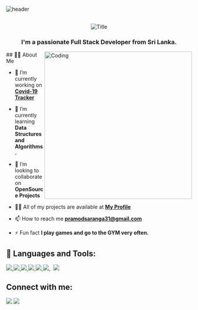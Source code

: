 ![header](https://user-images.githubusercontent.com/59575502/127335491-fdba1874-e943-4d3c-ab8c-678ffe22f8b8.png)

<div align="center">
<br>
    <img src="https://readme-typing-svg.herokuapp.com?font=Quicksand&color=66bb6a&size=50&center=true&vCenter=true&height=60&width=600&lines=Hi,+I'm+Pramod+Saranga+;Welcome+to+My+Profile!"
         alt="Title"/>
</div>

<h3 align="center">I'm a passionate Full Stack Developer from Sri Lanka.</h3>

<img align="right" alt="Coding" width="400" src="https://cdn.dribbble.com/users/1162077/screenshots/3848914/programmer.gif">
## 🙋‍♂️ About Me

- 🔭 I’m currently working on **[Covid-19 Tracker](https://covid-19-tracker-e4bda.web.app/)**

- 🌱 I’m currently learning **Data Structures and Algorithms.**

- 👯 I’m looking to collaborate on **OpenSource Projects**

- 👨‍💻 All of my projects are available at **[My Profile](https://github.com/pramodsaranga/MyProfile)**

- 📫 How to reach me **pramodsaranga31@gmail.com**

- ⚡ Fun fact **I play games and go to the GYM very often.**

## 🚀 Languages and Tools:

<p align="left"> 
    <a href="https://www.java.com" target="_blank"> <img src="https://img.icons8.com/color/48/000000/java-coffee-cup-logo.png"/> </a>
    <a href="https://developer.mozilla.org/en-US/docs/Web/JavaScript" target="_blank"> <img src="https://img.icons8.com/color/48/000000/javascript.png"/> </a> 
    <a href="https://www.w3.org/html/" target="_blank"> <img src="https://img.icons8.com/color/48/000000/html-5.png"/> </a> 
    <a href="https://www.w3schools.com/css/" target="_blank"> <img src="https://img.icons8.com/color/48/000000/css3.png"/> </a> 
    <a href="https://www.python.org" target="_blank"> <img src="https://img.icons8.com/color/48/000000/python.png"/> </a> 
    <a style="padding-right:8px;" href="https://nodejs.org" target="_blank"> <img src="https://img.icons8.com/color/48/000000/nodejs.png"/> </a> 
    <a style="padding-right:8px;" href="https://www.mysql.com/" target="_blank"> <img src="https://img.icons8.com/fluent/50/000000/mysql-logo.png"/> </a>  
</p>



## Connect with me:
<p align="left">

<a href = "https://www.linkedin.com/in/saranga-abegunawardhana-84b72a19a/"><img src="https://img.icons8.com/fluent/48/000000/linkedin.png"/></a>
<a href = ""><img src="https://img.icons8.com/fluent/48/000000/twitter.png"/></a>
</p>
